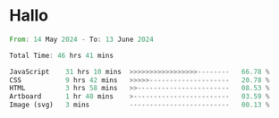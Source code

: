 # Hallo
<!--START_SECTION:waka-->

```rust
From: 14 May 2024 - To: 13 June 2024

Total Time: 46 hrs 41 mins

JavaScript    31 hrs 10 mins  >>>>>>>>>>>>>>>>>--------   66.78 %
CSS           9 hrs 42 mins   >>>>>--------------------   20.78 %
HTML          3 hrs 58 mins   >>-----------------------   08.53 %
Artboard      1 hr 40 mins    >------------------------   03.59 %
Image (svg)   3 mins          -------------------------   00.13 %
```

<!--END_SECTION:waka-->
